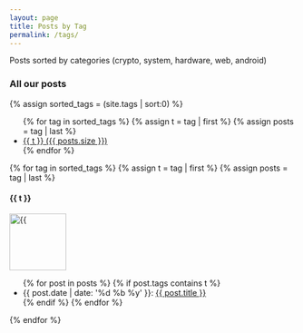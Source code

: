 ```yaml
---
layout: page
title: Posts by Tag
permalink: /tags/
---
```

Posts sorted by categories (crypto, system, hardware, web, android)

### All our posts

{% assign sorted_tags = (site.tags | sort:0) %}
<ul class="tag-box">
	{% for tag in sorted_tags %}
		{% assign t = tag | first %}
		{% assign posts = tag | last %}
		<li><a href="#{{ t | downcase }}">{{ t }} <span class="size">({{ posts.size }})</span></a></li>
	{% endfor %}
</ul>

{% for tag in sorted_tags %}
  {% assign t = tag | first %}
  {% assign posts = tag | last %}
  <h4 id="{{ t | downcase }}">{{ t }}</h4> <img src="{{ site.baseurl }}/icons/{{ t }}.png" width="100" title={{ t }} >

<ul>
{% for post in posts %}
  {% if post.tags contains t %}
    <li>
       <span class="date">{{ post.date | date: '%d %b %y' }}</span>:  <a href="{{ post.url }}">{{ post.title }}</a>
    </li>
  {% endif %}
{% endfor %}
</ul>
{% endfor %}
<!-- from https://github.com/cagrimmett/jekyll-tools#posts-by-tag -->
